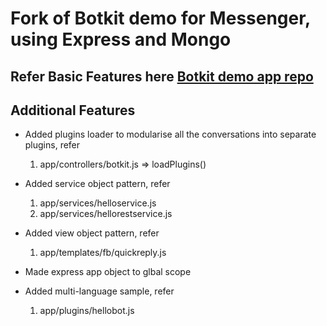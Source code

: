 # Fork of Botkit demo for Messenger, using Express and Mongo

## Refer Basic Features here [Botkit demo app repo](https://github.com/mvaragnat/botkit-messenger-express-demo)

## Additional Features

* Added plugins loader to modularise all the conversations into separate plugins, refer 
	1. app/controllers/botkit.js => loadPlugins()

* Added service object pattern, refer 
	1. app/services/helloservice.js 
	2. app/services/hellorestservice.js 

* Added view object pattern, refer
	1. app/templates/fb/quickreply.js 

* Made express app object to glbal scope

* Added multi-language sample, refer
	1. app/plugins/hellobot.js